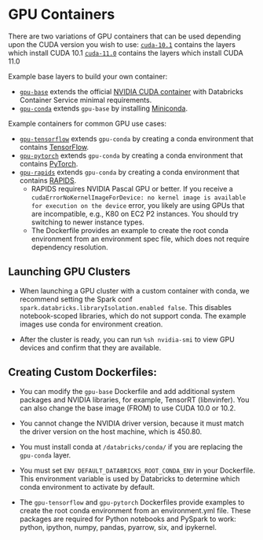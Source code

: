 # GPU Containers

There are two variations of GPU containers that can be used depending upon the CUDA version you wish to use:
[`cuda-10.1`](cuda-10.1) contains the layers which install CUDA 10.1
[`cuda-11.0`](cuda-11.0) contains the layers which install CUDA 11.0

Example base layers to build your own container:
* [`gpu-base`](cuda-11.0/base) extends the official [NVIDIA CUDA container](https://hub.docker.com/r/nvidia/cuda) with Databricks Container Service minimal requirements.
* [`gpu-conda`](cuda-11.0/conda) extends `gpu-base` by installing [Miniconda](https://docs.conda.io/en/latest/miniconda.html).

Example containers for common GPU use cases:
* [`gpu-tensorflow`](cuda-11.0/tensorflow) extends `gpu-conda` by creating a conda environment that contains [TensorFlow](https://www.tensorflow.org/).
* [`gpu-pytorch`](cuda-11.0/pytorch) extends `gpu-conda` by creating a conda environment that contains [PyTorch](https://pytorch.org/).
* [`gpu-rapids`](cuda-11.0/rapids) extends `gpu-conda` by creating a conda environment that contains [RAPIDS](https://rapids.ai/).
  * RAPIDS requires NVIDIA Pascal GPU or better.
    If you receive a `cudaErrorNoKernelImageForDevice: no kernel image is available for execution on the device` error,
    you likely are using GPUs that are incompatible, e.g., K80 on EC2 P2 instances.
    You should try switching to newer instance types.
  * The Dockerfile provides an example to create the root conda environment from an environment spec file, which does not require dependency resolution.

## Launching GPU Clusters

* When launching a GPU cluster with a custom container with conda, we recommend setting the Spark conf `spark.databricks.libraryIsolation.enabled false`. This disables notebook-scoped libraries, which do not support conda. The example images use conda for environment creation.

* After the cluster is ready, you can run `%sh nvidia-smi` to view GPU devices and confirm that they are available.

## Creating Custom Dockerfiles:

* You can modify the `gpu-base` Dockerfile and add additional system packages and NVIDIA libraries, for example, TensorRT (libnvinfer). You can also change the base image (FROM) to use CUDA 10.0 or 10.2.

* You cannot change the NVIDIA driver version, because it must match the driver version on the host machine, which is 450.80.

* You must install conda at `/databricks/conda/` if you are replacing the `gpu-conda` layer.

* You must set `ENV DEFAULT_DATABRICKS_ROOT_CONDA_ENV` in your Dockerfile. This environment variable is used by Databricks to determine which conda environment to activate by default.

* The `gpu-tensorflow` and `gpu-pytorch` Dockerfiles provide examples to create the root conda environment from an environment.yml file. These packages are required for Python notebooks and PySpark to work: python, ipython, numpy, pandas, pyarrow, six, and ipykernel.
